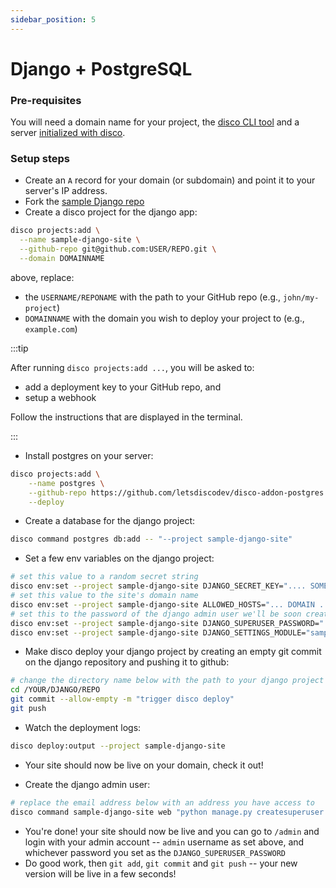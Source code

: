 ```yaml
---
sidebar_position: 5
---
```


# Django + PostgreSQL

### Pre-requisites

You will need a domain name for your project, the [disco CLI tool](/get-started/install-the-cli) and a server [initialized with disco](/get-started/get-a-server).

### Setup steps
- Create an `A` record for your domain (or subdomain) and point it to your server's IP address.
- Fork the [sample Django repo](https://github.com/letsdiscodev/example-django-site)
- Create a disco project for the django app:

```bash
disco projects:add \
  --name sample-django-site \
  --github-repo git@github.com:USER/REPO.git \
  --domain DOMAINNAME
```

above, replace:
- the `USERNAME/REPONAME` with the path to your GitHub repo (e.g., `john/my-project`)
- `DOMAINNAME` with the domain you wish to deploy your project to (e.g., `example.com`)

:::tip

After running `disco projects:add ...`, you will be asked to:
- add a deployment key to your GitHub repo, and
- setup a webhook

Follow the instructions that are displayed in the terminal.

:::

- Install postgres on your server:

```bash
disco projects:add \
    --name postgres \
    --github-repo https://github.com/letsdiscodev/disco-addon-postgres \
    --deploy
```

- Create a database for the django project:

```bash
disco command postgres db:add -- "--project sample-django-site"
```

- Set a few env variables on the django project:

```bash
# set this value to a random secret string
disco env:set --project sample-django-site DJANGO_SECRET_KEY=".... SOME SECRET VALUE ..."
# set this value to the site's domain name
disco env:set --project sample-django-site ALLOWED_HOSTS="... DOMAIN ..."
# set this to the password of the django admin user we'll be soon creating
disco env:set --project sample-django-site DJANGO_SUPERUSER_PASSWORD=".... SOME SECURE PASSWORD ..."
disco env:set --project sample-django-site DJANGO_SETTINGS_MODULE="samplesite.settings.prod"
```

- Make disco deploy your django project by creating an empty git commit on the django repository and pushing it to github:

```bash
# change the directory name below with the path to your django project
cd /YOUR/DJANGO/REPO
git commit --allow-empty -m "trigger disco deploy"
git push
```

- Watch the deployment logs:

```bash
disco deploy:output --project sample-django-site
```

- Your site should now be live on your domain, check it out!

- Create the django admin user:

```bash
# replace the email address below with an address you have access to
disco command sample-django-site web "python manage.py createsuperuser --noinput --username admin --email SOME@EMAIL.COM"
```

- You're done! your site should now be live and you can go to `/admin` and login with your admin account -- `admin` username as set above, and whichever password you set as the `DJANGO_SUPERUSER_PASSWORD`
- Do good work, then `git add`, `git commit` and `git push` -- your new version will be live in a few seconds!
